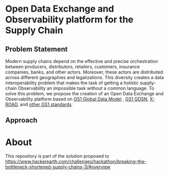 # Open Data Exchange and Observability platform for the Supply Chain

## Problem Statement


Modern supply chains depend on the effective and precise orchestration between producers, distributors, retailers, customers, insurance companies, banks, and other actors. Moreover, these actors are distributed across different geographies and legalizations. This diversity creates a data interoperability problem that makes the task of getting a holistic supply-chain Observability an impossible task without a common language. To solve this problem, we propose the creation of an Open Data Exchange and Observability platform based on [GS1 Global Data Model](https://www.gs1.org/standards/gs1-global-data-model) , [GS1 GDSN](https://www.gs1.org/standards/gdsn), [X-ROAD](https://x-road.global/), and [other GS1 standards](https://www.gs1.org/standards/standards-overview).

## Approach



# About

This repository is part of the solution proposed to https://www.hackerearth.com/challenges/hackathon/breaking-the-bottleneck-shortened-supply-chains-3/#overview
